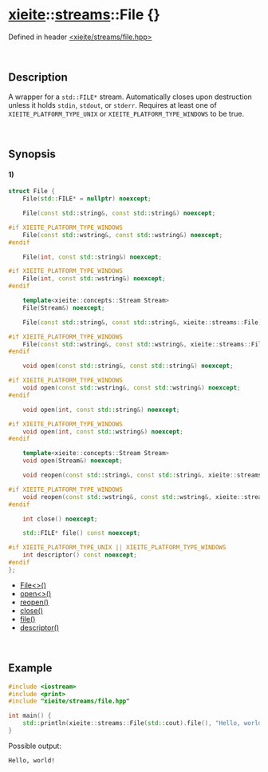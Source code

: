 # [xieite](../../xieite.md)\:\:[streams](../../streams.md)\:\:File \{\}
Defined in header [<xieite/streams/file.hpp>](../../../include/xieite/streams/file.hpp)

&nbsp;

## Description
A wrapper for a `std::FILE*` stream. Automatically closes upon destruction unless it holds `stdin`, `stdout`, or `stderr`. Requires at least one of `XIEITE_PLATFORM_TYPE_UNIX` or `XIEITE_PLATFORM_TYPE_WINDOWS` to be true.

&nbsp;

## Synopsis
#### 1)
```cpp
struct File {
    File(std::FILE* = nullptr) noexcept;

    File(const std::string&, const std::string&) noexcept;

#if XIEITE_PLATFORM_TYPE_WINDOWS
    File(const std::wstring&, const std::wstring&) noexcept;
#endif

    File(int, const std::string&) noexcept;

#if XIEITE_PLATFORM_TYPE_WINDOWS
    File(int, const std::wstring&) noexcept;
#endif

    template<xieite::concepts::Stream Stream>
    File(Stream&) noexcept;

    File(const std::string&, const std::string&, xieite::streams::File) noexcept;

#if XIEITE_PLATFORM_TYPE_WINDOWS
    File(const std::wstring&, const std::wstring&, xieite::streams::File) noexcept;
#endif

    void open(const std::string&, const std::string&) noexcept;

#if XIEITE_PLATFORM_TYPE_WINDOWS
    void open(const std::wstring&, const std::wstring&) noexcept;
#endif

    void open(int, const std::string&) noexcept;

#if XIEITE_PLATFORM_TYPE_WINDOWS
    void open(int, const std::wstring&) noexcept;
#endif

    template<xieite::concepts::Stream Stream>
    void open(Stream&) noexcept;

    void reopen(const std::string&, const std::string&, xieite::streams::File) noexcept;

#if XIEITE_PLATFORM_TYPE_WINDOWS
    void reopen(const std::wstring&, const std::wstring&, xieite::streams::File) noexcept;
#endif

    int close() noexcept;

    std::FILE* file() const noexcept;

#if XIEITE_PLATFORM_TYPE_UNIX || XIEITE_PLATFORM_TYPE_WINDOWS
    int descriptor() const noexcept;
#endif
};
```
- [File\<\>\(\)](./structures/file/1/operators/constructor.md)
- [open\<\>\(\)](./structures/file/1/open.md)
- [reopen\(\)](./structures/file/1/reopen.md)
- [close\(\)](./structures/file/1/close.md)
- [file\(\)](./structures/file/1/file.md)
- [descriptor\(\)](./structures/file/1/descriptor.md)

&nbsp;

## Example
```cpp
#include <iostream>
#include <print>
#include "xieite/streams/file.hpp"

int main() {
    std::println(xieite::streams::File(std::cout).file(), "Hello, world!");
}
```
Possible output:
```
Hello, world!
```
